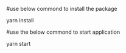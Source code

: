 #use below commond to install the package

yarn install

#use the below commond to start application

yarn start
